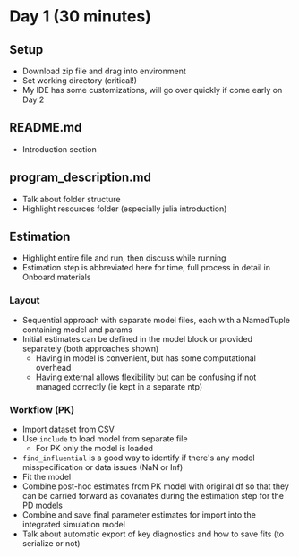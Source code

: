 # Day 1 (30 minutes)

## Setup
* Download zip file and drag into environment
* Set working directory (critical!)
* My IDE has some customizations, will go over quickly if come early on Day 2

## README.md

* Introduction section

## program_description.md

* Talk about folder structure
* Highlight resources folder (especially julia introduction)

## Estimation

* Highlight entire file and run, then discuss while running
* Estimation step is abbreviated here for time, full process in detail in Onboard materials

### Layout
* Sequential approach with separate model files, each with a NamedTuple containing model and params
* Initial estimates can be defined in the model block or provided separately (both approaches shown)
    + Having in model is convenient, but has some computational overhead
    + Having external allows flexibility but can be confusing if not managed correctly (ie kept in a separate ntp)

### Workflow (PK)
* Import dataset from CSV
* Use `include` to load model from separate file
    + For PK only the model is loaded
* `find_influential` is a good way to identify if there's any model misspecification or data issues (NaN or Inf)
* Fit the model
* Combine post-hoc estimates from PK model with original df so that they can be carried forward as covariates during the estimation step for the PD models
* Combine and save final parameter estimates for import into the integrated simulation model
* Talk about automatic export of key diagnostics and how to save fits (to serialize or not)


